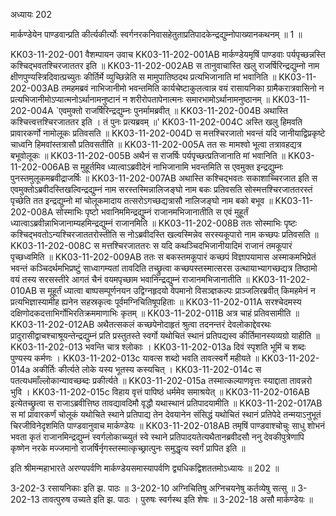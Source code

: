 अध्यायः 202

मार्कण्डेयेन पाण्डवान्प्रति कीर्त्यकीर्त्योः स्वर्गनरकनिवासहेतुताप्रतिपादकेन्द्रद्युम्नोपाख्यानकथनम् ॥ 1 ॥

KK03-11-202-001	वैशम्पायन उवाच 
KK03-11-202-001AB	मार्कण्डेयमृषिं पाण्डवाः पर्यपृच्छन्नस्ति कश्चिद्भवतश्चिरजाततर इति ॥
KK03-11-202-002AB	स तानुवाचास्ति खलु राजर्षिरिन्द्रद्युम्नो नाम क्षीणपुण्यस्त्रिदिवात्प्रच्युतः कीर्तिर्मे व्युच्छिन्नेति स मामुपातिष्ठदथ प्रत्यभिजानाति मां भवानिति ॥
KK03-11-202-003AB	तमहमब्रवं नाभिजानीमो भवन्तमिति कार्यचेष्टाकुलत्वान्न वयं रासायनिका ग्रामैकरात्रवासिनो न प्रत्यभिजानीमोऽप्यात्मनोऽर्थानामनुष्टानं न शरीरोपतापेनात्मनः समारभामोऽर्थानामनुष्ठानम् ॥
KK03-11-202-004A	`एवमुक्तो राजर्षिरिन्द्रद्युम्नः पुनर्मामब्रवीत् ॥
KK03-11-202-004B	अथास्ति कश्चित्त्वत्तश्चिरजाततर इति । तं पुनः प्रत्यब्रवम् ॥' 
KK03-11-202-004C	अस्ति खलु हिमवति प्रावारकर्णो नामोलूकः प्रतिवसति ॥ 
KK03-11-202-004D	स मत्तश्चिरजातो भवन्तं यदि जानीयाद्विप्रकृष्टे चाध्वनि हिमवांस्तत्रासौ प्रतिवसतीति ॥
KK03-11-202-005A	तत सः मामश्वो भूत्वा तत्रावहद्यत्र बभूवोलूकः ॥ 
KK03-11-202-005B	अथैनं स राजर्षिः पर्यपृच्छत्प्रतिजानाति मां भवानिति ॥
KK03-11-202-006AB	स मुहूर्तमिव ध्यात्वाऽब्रवीदेनं नाभिजानामि भवन्तमिति स एवमुक्त इन्द्रद्युम्नः पुनस्तमुलूकमब्रवीद्राजर्षिः ॥
KK03-11-202-007AB	अथास्ति कश्चिद्भवतः सकाशाच्चिरजात इति स एवमुक्तोऽब्रवीदस्तिखल्विन्द्रद्युम्नं नाम सरस्तस्मिन्नालिजङ्घो नाम बकः प्रतिवसति सोस्मत्तश्चिरजाततरस्तं पृच्छेति तत इन्द्रद्युम्नो मां चोलूकमादाय तत्सरोऽगच्छद्यत्रासौ नालिजङ्घो नाम बको बभूव ॥
KK03-11-202-008A	सोस्माभिः पृष्टो भवानिममिन्द्रद्युम्नं राजानमभिजानातीति स एवं मुहूर्तं ध्यात्वाऽब्रवीन्नाभिजानाम्यहमिन्द्रद्युम्नं राजानमिति ॥ 
KK03-11-202-008B	ततः सोस्माभिः पृष्टः कश्चिद्भवतोऽन्यश्चिरजाततरोस्तीति स नोऽब्रवीदस्ति खल्वस्मिन्नेव सरस्यकूपारो नाम कच्छपः प्रतिवसति ॥ 
KK03-11-202-008C	स मत्तश्चिरजाततरः स यदि कथञ्चिदभिजानीयादिमं राजानं तमकूपारं पृच्छध्वमिति ॥
KK03-11-202-009AB	ततः स बकस्तमकूपारं कच्छपं विज्ञापयामास अस्माकमभिप्रेतं भवन्तं कञ्चिदर्थमभिप्रष्टुं साध्वागम्यतां तावदिति तच्छ्रुत्वा कच्छपस्तस्मात्सरस उत्थायाभ्यागच्छद्यत्र तिष्ठामो वयं तस्य सरसस्तीरे आगतं चैनं वयमपृच्छाम भवानिन्द्रद्युम्नं राजानमभिजानातीति ॥
KK03-11-202-010AB	स मूहूर्तं ध्यात्वा बाष्पसम्पूर्णनयन उद्विग्नहृदयो वेपमानो विसञ्ज्ञकल्पः प्राञ्जलिरब्रवीत् किमहमेनं न प्रत्यभिज्ञास्यामीह ह्यनेन सहस्रकृत्वः पूर्वमग्निचितिषूपहिताः ॥
KK03-11-202-011A	सरश्चेदमस्य दक्षिणोदकदत्ताभिर्गोभिरतिक्रममाणाभिः कृतम् ॥ 
KK03-11-202-011B	अत्र चाहं प्रतिवसामीति ॥
KK03-11-202-012AB	अथैतत्सकलं कच्छपेनोदाहृतं श्रुत्वा तदनन्तरं देवलोकाद्देवरथः प्रादुरासीद्वाचश्चाश्रूयन्तेन्द्रद्युम्नं प्रति प्रस्तुतस्ते स्वर्गो यथोचितं स्थानं प्रतिपद्यस्व कीर्तिमानस्यव्यग्रो याहीति ॥ 
KK03-11-202-013	भवन्ति चात्र श्लोकाः ।
KK03-11-202-013a	दिवं स्पृशति भूमिं च शब्दः पुण्यस्य कर्मणः । 
KK03-11-202-013c	यावत्स शब्दो भवति तावत्स्वर्गे महीयते ॥
KK03-11-202-014a	अकीर्तिः कीर्त्यते लोके यस्य भूतस्य कस्यचित् । 
KK03-11-202-014c	स पतत्यधमाँल्लोकान्यावच्छब्दः प्रकीर्त्यते ॥
KK03-11-202-015a	तस्मात्कल्याणवृत्तः स्याद्दाता तावन्नरो भुवि ।
KK03-11-202-015c	 विहाय वृत्तं पापिष्ठं धर्ममेव समाश्रयेत् ॥
KK03-11-202-016AB	इत्येतच्छ्रुत्वा स राजाऽब्रवीत्तिष्ठ तावद्यावदिमौ वृद्धौ यथास्थानं प्रतिपादयामीति ॥
KK03-11-202-017AB	स मां प्रावारकर्णं चोलूकं यथोचिते स्थाने प्रतिपाद्य तेन देवयानेन संसिद्धं यथोचितं स्थानं प्रतिपेदे तन्मयाऽनुभूतं चिरजीविनेदृशमिति पाण्डवानुवाच मार्कण्डेयः ॥
KK03-11-202-018AB	तमृषिं पाण्डवाश्चोचुः साधु शोभनं भवता कृतं राजानमिन्द्रद्युम्नं स्वर्गलोकाच्च्युतं स्वे स्थाने प्रतिपादयतेत्यथैतानब्रवीदसौ ननु देवकीपुत्रेणापि कृष्णेन नरके मज्जमानो राजर्षिर्नृगस्तस्मात्कृच्छ्रात्पुनः समुद्धृत्य स्वर्गं प्रापित इति ॥

इति श्रीमन्महाभारते अरण्यपर्वणि मार्कण्डेयसमास्यापर्वणि द्व्यधिकद्विशततमोऽध्यायः ॥ 202 ॥

3-202-3 रसायनिकाः इति झ. पाठः ॥ 3-202-10 अग्निचितिषु अग्निचयनेषु कर्तव्येषु सत्सु ॥ 3-202-13 तावत्पुरुष उच्यते इति झ. पाठः । पुरुषः स्वर्गस्थ इति शेषः ॥ 3-202-18 असौ मार्कण्डेयः ॥
